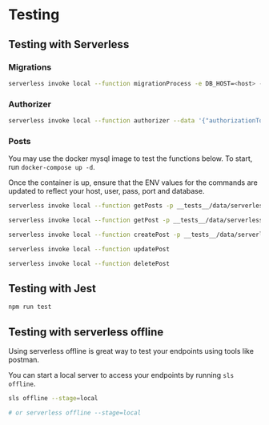 # Testing

## Testing with Serverless

### Migrations

```bash
serverless invoke local --function migrationProcess -e DB_HOST=<host> -e DB_USER=root -e DB_PASSWORD=<password> -e DB_PORT=3306 -e DB_DATABASE=<database>
```

### Authorizer

```bash
serverless invoke local --function authorizer --data '{"authorizationToken":"<jwt-token>"}' -e JWT_SIGNING_KEY=<jwt-signing-key>
```

### Posts

You may use the docker mysql image to test the functions below. To start, run `docker-compose up -d`.

Once the container is up, ensure that the ENV values for the commands are updated to reflect your host, user, pass, port and database.

```bash
serverless invoke local --function getPosts -p __tests__/data/serverless/getPosts.json
```

```bash
serverless invoke local --function getPost -p __tests__/data/serverless/getPost.json
```

```bash
serverless invoke local --function createPost -p __tests__/data/serverless/createPost.json
```

```bash
serverless invoke local --function updatePost
```

```bash
serverless invoke local --function deletePost
```

## Testing with Jest

```bash
npm run test
```

## Testing with serverless offline

Using serverless offline is great way to test your endpoints using tools like postman.

You can start a local server to access your endpoints by running `sls offline`.

```bash
sls offline --stage=local

# or serverless offline --stage=local
```
